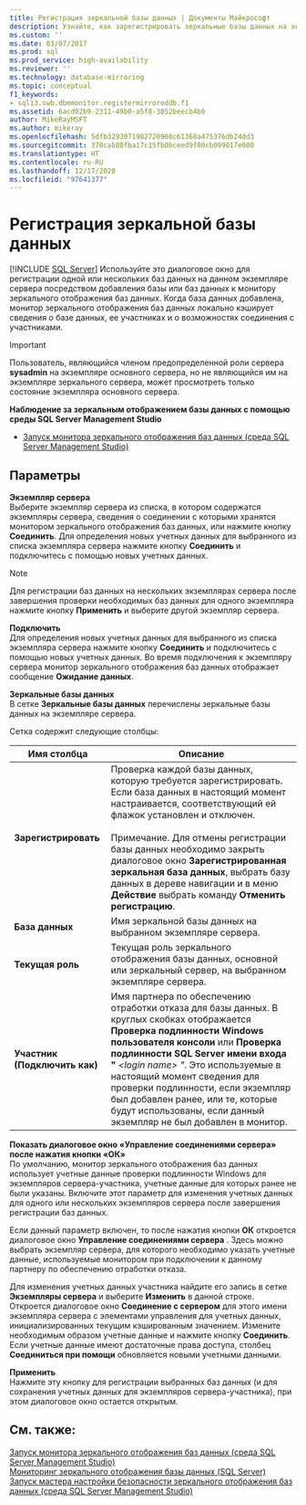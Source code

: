 ```yaml
---
title: Регистрация зеркальной базы данных | Документы Майкрософт
description: Узнайте, как зарегистрировать зеркальные базы данных на экземпляре сервера посредством их добавления в монитор зеркального отображения баз данных, который кэширует сведения о базах данных.
ms.custom: ''
ms.date: 03/07/2017
ms.prod: sql
ms.prod_service: high-availability
ms.reviewer: ''
ms.technology: database-mirroring
ms.topic: conceptual
f1_keywords:
- sql13.swb.dbmmonitor.registermirroreddb.f1
ms.assetid: 6acd02b9-2311-49b0-a5f8-3852beecb4b0
author: MikeRayMSFT
ms.author: mikeray
ms.openlocfilehash: 5dfb3293071982720908c61368a475376db24dd3
ms.sourcegitcommit: 370cab80fba17c15fb0bceed9f80cb099017e000
ms.translationtype: HT
ms.contentlocale: ru-RU
ms.lasthandoff: 12/17/2020
ms.locfileid: "97641377"
---
```

# <a name="register-mirrored-database"></a>Регистрация зеркальной базы данных
 [!INCLUDE [SQL Server](../../includes/applies-to-version/sqlserver.md)]
  Используйте это диалоговое окно для регистрации одной или нескольких баз данных на данном экземпляре сервера посредством добавления базы или баз данных к монитору зеркального отображения баз данных. Когда база данных добавлена, монитор зеркального отображения баз данных локально кэширует сведения о базе данных, ее участниках и о возможностях соединения с участниками.  
  
> [!IMPORTANT]  
>  Пользователь, являющийся членом предопределенной роли сервера **sysadmin** на экземпляре основного сервера, но не являющийся им на экземпляре зеркального сервера, может просмотреть только состояние экземпляра основного сервера.  
  
 **Наблюдение за зеркальным отображением базы данных с помощью среды SQL Server Management Studio**  
  
-   [Запуск монитора зеркального отображения баз данных (среда SQL Server Management Studio)](../../database-engine/database-mirroring/start-database-mirroring-monitor-sql-server-management-studio.md)  
  
## <a name="options"></a>Параметры  
 **Экземпляр сервера**  
 Выберите экземпляр сервера из списка, в котором содержатся экземпляры сервера, сведения о соединении с которыми хранятся монитором зеркального отображения баз данных, или нажмите кнопку **Соединить**. Для определения новых учетных данных для выбранного из списка экземпляра сервера нажмите кнопку **Соединить** и подключитесь с помощью новых учетных данных.  
  
> [!NOTE]  
>  Для регистрации баз данных на нескольких экземплярах сервера после завершения проверки необходимых баз данных для одного экземпляра нажмите кнопку **Применить** и выберите другой экземпляр сервера.  
  
 **Подключить**  
 Для определения новых учетных данных для выбранного из списка экземпляра сервера нажмите кнопку **Соединить** и подключитесь с помощью новых учетных данных. Во время подключения к экземпляру сервера монитор зеркального отображения баз данных отображает сообщение **Ожидание данных**.  
  
 **Зеркальные базы данных**  
 В сетке **Зеркальные базы данных** перечислены зеркальные базы данных на экземпляре сервера.  
  
 Сетка содержит следующие столбцы:  
  
|Имя столбца|Описание|  
|-----------------|-----------------|  
|**Зарегистрировать**|Проверка каждой базы данных, которую требуется зарегистрировать. Если база данных в настоящий момент настраивается, соответствующий ей флажок установлен и отключен.<br /><br /> Примечание. Для отмены регистрации базы данных необходимо закрыть диалоговое окно **Зарегистрированная зеркальная база данных**, выбрать базу данных в дереве навигации и в меню **Действие** выбрать команду **Отменить регистрацию**.|  
|**База данных**|Имя зеркальной базы данных на выбранном экземпляре сервера.|  
|**Текущая роль**|Текущая роль зеркального отображения базы данных, основной или зеркальный сервер, на выбранном экземпляре сервера.|  
|**Участник (Подключить как)**|Имя партнера по обеспечению отработки отказа для базы данных. В круглых скобках отображается **Проверка подлинности Windows пользователя консоли**  или **Проверка подлинности SQL Server имени входа "** _\<login name>_ *_"_*. Это используемые в настоящий момент сведения для проверки подлинности, если экземпляр был добавлен ранее, или те, которые будут использованы, если данный экземпляр не был добавлен в монитор.|  
  
 **Показать диалоговое окно «Управление соединениями сервера» после нажатия кнопки «ОК»**  
 По умолчанию, монитор зеркального отображения баз данных использует учетные данные проверки подлинности Windows для экземпляров сервера-участника, учетные данные для которых ранее не были указаны. Включите этот параметр для изменения учетных данных для одного или нескольких экземпляров сервера после завершения регистрации баз данных.  
  
 Если данный параметр включен, то после нажатия кнопки **ОК** откроется диалоговое окно **Управление соединениями сервера** . Здесь можно выбрать экземпляр сервера, для которого необходимо указать учетные данные, используемые монитором при подключении к данному партнеру по обеспечению отработки отказа.  
  
 Для изменения учетных данных участника найдите его запись в сетке **Экземпляры сервера** и выберите **Изменить** в данной строке. Откроется диалоговое окно **Соединение с сервером** для этого имени экземпляра сервера с элементами управления для учетных данных, инициализированных текущим кэшированным значением. Измените необходимым образом учетные данные и нажмите кнопку **Соединить**. Если учетные данные имеют достаточные права доступа, столбец **Соединиться при помощи** обновляется новыми учетными данными.  
  
 **Применить**  
 Нажмите эту кнопку для регистрации выбранных баз данных (и для сохранения учетных данных для экземпляров сервера-участника), при этом диалоговое окно остается открытым.  
  
## <a name="see-also"></a>См. также:  
 [Запуск монитора зеркального отображения баз данных (среда SQL Server Management Studio)](../../database-engine/database-mirroring/start-database-mirroring-monitor-sql-server-management-studio.md)   
 [Мониторинг зеркального отображения базы данных (SQL Server)](../../database-engine/database-mirroring/monitoring-database-mirroring-sql-server.md)   
 [Запуск мастера настройки безопасности зеркального отображения баз данных (среда SQL Server Management Studio)](../../database-engine/database-mirroring/start-the-configuring-database-mirroring-security-wizard.md)  
  
  
